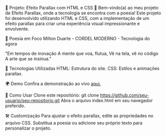 
🌟 Projeto: Efeito Parallax com HTML e CSS 🌟
Bem-vindo(a) ao meu projeto de Efeito Parallax, onde a tecnologia se encontra com a poesia! Este projeto foi desenvolvido utilizando HTML e CSS, com a implementação de um efeito parallax para criar uma experiência visual impressionante e envolvente.

📜 Poesia em Foco
Milton Duarte - CORDEL MODERNO - Tecnologia do agora

"Em tempos de inovação
A mente que voa, flutua,
Vê na tela, vê no código
A arte que se insinua."

🎨 Tecnologias Utilizadas
HTML: Estrutura do site.
CSS: Estilos e animações parallax.

🌍 Demo
Confira a demonstração ao vivo [aqui. ](https://glaucealves.github.io/cordel_moderno/)

🚀 Como Usar
Clone este repositório:
git clone https://github.com/seu-usuario/seu-repositorio.git
Abra o arquivo index.html em seu navegador preferido.

🛠️ Customização
Para ajustar o efeito parallax, edite as propriedades no arquivo CSS.
Substitua a poesia ou adicione seu próprio texto para personalizar o projeto.
